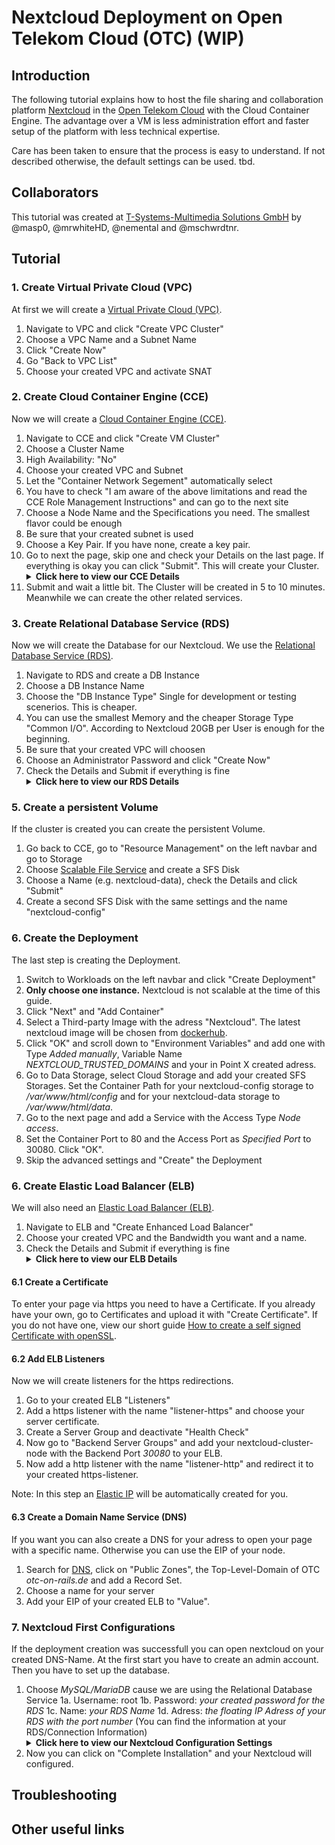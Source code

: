 # Nextcloud Deployment on Open Telekom Cloud (OTC) (WIP)

## Introduction

The following tutorial explains how to host the file sharing and collaboration platform [Nextcloud](https://nextcloud.com/) in the [Open Telekom Cloud](https://open-telekom-cloud.com/de) with the Cloud Container Engine. The advantage over a VM is less administration effort and faster setup of the platform with less technical expertise.

Care has been taken to ensure that the process is easy to understand. If not described otherwise, the default settings can be used. tbd.

## Collaborators

This tutorial was created at [T-Systems-Multimedia Solutions GmbH](https://www.t-systems-mms.com/) by @masp0, @mrwhiteHD, @nemental and @mschwrdtnr.

<!-- todo: write names with links -->

## Tutorial

### 1. Create Virtual Private Cloud (VPC)

At first we will create a [Virtual Private Cloud (VPC)](https://docs.otc.t-systems.com/vpc/index.html).

1. Navigate to VPC and click "Create VPC Cluster"
2. Choose a VPC Name and a Subnet Name
3. Click "Create Now"
4. Go "Back to VPC List"
5. Choose your created VPC and activate SNAT <!-- Why ?-->

### 2. Create Cloud Container Engine (CCE)

Now we will create a [Cloud Container Engine (CCE)](https://docs.otc.t-systems.com/cce/index.html).

1. Navigate to CCE and click "Create VM Cluster"
2. Choose a Cluster Name
3. High Availability: "No" <!-- Why? -->
4. Choose your created VPC and Subnet
5. Let the "Container Network Segement" automatically select <!-- Why? -->
6. You have to check "I am aware of the above limitations and read the CCE Role Management Instructions" and can go to the next site
7. Choose a Node Name and the Specifications you need. The smallest flavor could be enough
8. Be sure that your created subnet is used
9. Choose a Key Pair. If you have none, create a key pair.
10. Go to next the page, skip one and check your Details on the last page. If everything is okay you can click "Submit". This will create your Cluster.
    <details>
    <summary>
    <b>Click here to view our CCE Details</b>
    </summary>
    <img src=/docs/assets/cce_details.png width=100%>
    </details>
11. Submit and wait a little bit. The Cluster will be created in 5 to 10 minutes. Meanwhile we can create the other related services.

### 3. Create Relational Database Service (RDS)

Now we will create the Database for our Nextcloud. We use the [Relational Database Service (RDS)](https://docs.otc.t-systems.com/rds/index.html).

1. Navigate to RDS and create a DB Instance
2. Choose a DB Instance Name
3. Choose the "DB Instance Type" Single for development or testing scenerios. This is cheaper.
4. You can use the smallest Memory and the cheaper Storage Type "Common I/O". According to Nextcloud 20GB per User is enough for the beginning.
5. Be sure that your created VPC will choosen
6. Choose an Administrator Password and click "Create Now"
7. Check the Details and Submit if everything is fine
   <details>
   <summary>
   <b>Click here to view our RDS Details</b>
   </summary>
   <img src=/docs/assets/rds_details.png width=100%>
   </details>

<!-- Hinzufügen der Security Group
Source stand nur defualt drin, aber brauchen 0.0.0.0
wo soll der Pubkt hin?
-->

### 5. Create a persistent Volume

If the cluster is created you can create the persistent Volume.

1. Go back to CCE, go to "Resource Management" on the left navbar and go to Storage
2. Choose [Scalable File Service](https://docs.otc.t-systems.com/sfs/index.html) and create a SFS Disk
3. Choose a Name (e.g. nextcloud-data), check the Details and click "Submit"
4. Create a second SFS Disk with the same settings and the name "nextcloud-config"
   <!-- Warum werden zwei benötigt? -->

### 6. Create the Deployment

The last step is creating the Deployment.

1. Switch to Workloads on the left navbar and click "Create Deployment"
2. **Only choose one instance.** Nextcloud is not scalable at the time of this guide.
3. Click "Next" and "Add Container"
4. Select a Third-party Image with the adress "Nextcloud". The latest nextcloud image will be chosen from [dockerhub](https://hub.docker.com/_/nextcloud/).
5. Click "OK" and scroll down to "Environment Variables" and add one with Type _Added manually_, Variable Name _NEXTCLOUD_TRUSTED_DOMAINS_ and your in Point X created adress. <!-- Warum ist dieser Punkt nötig? Wir erstellen die Adresse erst später. Wenn wir über die IP anstatt den DNS Namen zugreifen möchten erhalten wir die Meldung, dass Zugriff nur über vertrauenswürdige Domains möglich ist-->
6. Go to Data Storage, select Cloud Storage and add your created SFS Storages. Set the Container Path for your nextcloud-config storage to _/var/www/html/config_ and for your nextcloud-data storage to _/var/www/html/data_.
7. Go to the next page and add a Service with the Access Type _Node access_.
8. Set the Container Port to 80 and the Access Port as _Specified Port_ to 30080. Click "OK".
9. Skip the advanced settings and "Create" the Deployment

### 6. Create Elastic Load Balancer (ELB)

We will also need an [Elastic Load Balancer (ELB)](https://docs.otc.t-systems.com/elb/index.html).

1. Navigate to ELB and "Create Enhanced Load Balancer"
2. Choose your created VPC and the Bandwidth you want and a name.
3. Check the Details and Submit if everything is fine
   <details>
   <summary>
   <b>Click here to view our ELB Details</b>
   </summary>
   <img src=/docs/assets/ELB_Details.png width=100%>
   </details>

#### 6.1 Create a Certificate

<!-- Sollte umgeschrieben werden -->

To enter your page via https you need to have a Certificate. If you already have your own, go to Certificates and upload it with "Create Certificate". If you do not have one, view our short guide [How to create a self signed Certificate with openSSL](docs/CREATE_CERTIFICATE.md).

#### 6.2 Add ELB Listeners

Now we will create listeners for the https redirections.

1. Go to your created ELB "Listeners"
2. Add a https listener with the name "listener-https" and choose your server certificate.
3. Create a Server Group and deactivate "Health Check"
4. Now go to "Backend Server Groups" and add your nextcloud-cluster-node with the Backend Port _30080_ to your ELB.
5. Now add a http listener with the name "listener-http" and redirect it to your created https-listener.

Note: In this step an [Elastic IP](https://docs.otc.t-systems.com/eip/index.html) will be automatically created for you.

#### 6.3 Create a Domain Name Service (DNS)

<!-- more information?-->

If you want you can also create a DNS for your adress to open your page with a specific name. Otherwise you can use the EIP of your node.

1. Search for [DNS](https://docs.otc.t-systems.com/dns/index.html), click on "Public Zones", the Top-Level-Domain of OTC _otc-on-rails.de_ and add a Record Set.
2. Choose a name for your server
3. Add your EIP of your created ELB to "Value".

### 7. Nextcloud First Configurations

If the deployment creation was successfull you can open nextcloud on your created DNS-Name.
At the first start you have to create an admin account. Then you have to set up the database.

1. Choose _MySQL/MariaDB_ cause we are using the Relational Database Service
   1a. Username: root
   1b. Password: _your created password for the RDS_
   1c. Name: _your RDS Name_
   1d. Adress: _the floating IP Adress of your RDS with the port number_
   (You can find the information at your RDS/Connection Information)
   <details>
   <summary>
   <b>Click here to view our Nextcloud Configuration Settings</b>
   </summary>
   <img src=/docs/assets/nextcloud_details.png width=50%>
   </details>
2. Now you can click on "Complete Installation" and your Nextcloud will configured.

## Troubleshooting

## Other useful links
